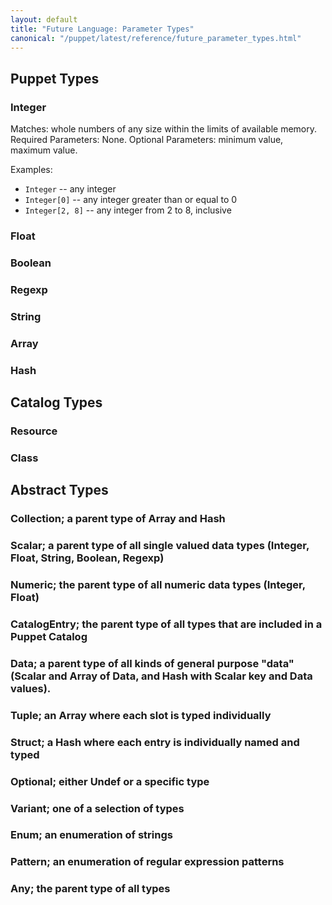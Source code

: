```yaml
---
layout: default
title: "Future Language: Parameter Types"
canonical: "/puppet/latest/reference/future_parameter_types.html"
---
```


## Puppet Types

### Integer

Matches: whole numbers of any size within the limits of available memory.
Required Parameters: None.
Optional Parameters: minimum value, maximum value.

Examples:

* `Integer` -- any integer
* `Integer[0]` -- any integer greater than or equal to 0
* `Integer[2, 8]` -- any integer from 2 to 8, inclusive

### Float
### Boolean
### Regexp
### String
### Array
### Hash


## Catalog Types

### Resource
### Class


## Abstract Types

### Collection; a parent type of Array and Hash
### Scalar; a parent type of all single valued data types (Integer, Float, String, Boolean, Regexp)
### Numeric; the parent type of all numeric data types (Integer, Float)
### CatalogEntry; the parent type of all types that are included in a Puppet Catalog
### Data; a parent type of all kinds of general purpose "data" (Scalar and Array of Data, and Hash with Scalar key and Data values).
### Tuple; an Array where each slot is typed individually
### Struct; a Hash where each entry is individually named and typed
### Optional; either Undef or a specific type
### Variant; one of a selection of types
### Enum; an enumeration of strings
### Pattern; an enumeration of regular expression patterns
### Any; the parent type of all types

